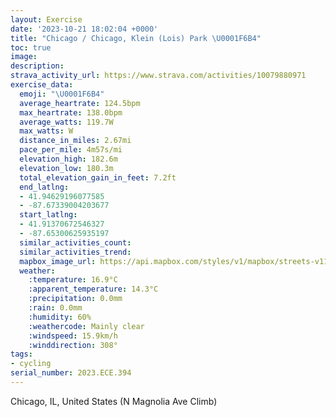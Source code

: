 ```yaml
---
layout: Exercise
date: '2023-10-21 18:02:04 +0000'
title: "Chicago / Chicago, Klein (Lois) Park \U0001F6B4"
toc: true
image:
description:
strava_activity_url: https://www.strava.com/activities/10079880971
exercise_data:
  emoji: "\U0001F6B4"
  average_heartrate: 124.5bpm
  max_heartrate: 138.0bpm
  average_watts: 119.7W
  max_watts: W
  distance_in_miles: 2.67mi
  pace_per_mile: 4m57s/mi
  elevation_high: 182.6m
  elevation_low: 180.3m
  total_elevation_gain_in_feet: 7.2ft
  end_latlng:
  - 41.94629196077585
  - -87.67339004203677
  start_latlng:
  - 41.91370672546327
  - -87.65300625935197
  similar_activities_count:
  similar_activities_trend:
  mapbox_image_url: https://api.mapbox.com/styles/v1/mapbox/streets-v11/static/path-5+787af2-1.0(gqy~Fne_vO_AzAaIxLCJ_A~A%7BQxX%7DC~Es%40%60A_A%60BiDjFaA%60BeD%60FgAxAKHwB%40%5BAyCLgBBcY%5C%7BEDgCA_GP_WXiACeBFgB%40cBF_A%3FwAB_B%3FyADmBAA%5E%40bB%3FdBCTOVq%40h%40oGtDaDtBcF%7CC),pin-s-s+e5b22e(-87.65544,41.91524),pin-s-f+89ae00(-87.67251000000002,41.94524)/auto/800x800?access_token=pk.eyJ1Ijoiam9zaGJlY2ttYW4iLCJhIjoiY205eWR2aDd1MWZ6djJrbXc4a3M0bWZleiJ9.XiG9OWkNcZk2QzjJbxLB4A
  weather:
    :temperature: 16.9°C
    :apparent_temperature: 14.3°C
    :precipitation: 0.0mm
    :rain: 0.0mm
    :humidity: 60%
    :weathercode: Mainly clear
    :windspeed: 15.9km/h
    :winddirection: 308°
tags:
- cycling
serial_number: 2023.ECE.394
---
```

Chicago, IL, United States (N Magnolia Ave Climb)
